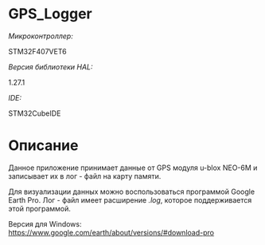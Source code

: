 # GPS_Logger

*Микроконтроллер:*

STM32F407VET6

*Версия библиотеки HAL:*

1.27.1 

*IDE:*

STM32CubeIDE

# Описание
Данное приложение принимает данные от GPS модуля u-blox NEO-6M и записывает их в лог - файл на карту памяти.

Для визуализации данных можно воспользоваться программой Google Earth Pro. Лог - файл имеет расширение *.log*, которое поддерживается этой программой.

Версия для Windows: https://www.google.com/earth/about/versions/#download-pro
